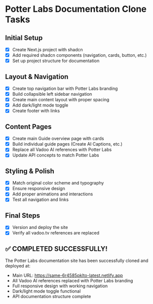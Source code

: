 # Potter Labs Documentation Clone Tasks

## Initial Setup
- [x] Create Next.js project with shadcn
- [x] Add required shadcn components (navigation, cards, button, etc.)
- [x] Set up project structure for documentation

## Layout & Navigation
- [x] Create top navigation bar with Potter Labs branding
- [x] Build collapsible left sidebar navigation
- [x] Create main content layout with proper spacing
- [x] Add dark/light mode toggle
- [x] Create footer with links

## Content Pages
- [x] Create main Guide overview page with cards
- [x] Build individual guide pages (Create AI Captions, etc.)
- [x] Replace all Vadoo AI references with Potter Labs
- [x] Update API concepts to match Potter Labs

## Styling & Polish
- [x] Match original color scheme and typography
- [x] Ensure responsive design
- [x] Add proper animations and interactions
- [x] Test all navigation and links

## Final Steps
- [x] Version and deploy the site
- [x] Verify all vadoo.tv references are replaced

## ✅ COMPLETED SUCCESSFULLY!
The Potter Labs documentation site has been successfully cloned and deployed at:
- Main URL: https://same-6r4585pklto-latest.netlify.app
- All Vadoo AI references replaced with Potter Labs branding
- Full responsive design with working navigation
- Dark/light mode toggle functional
- API documentation structure complete
